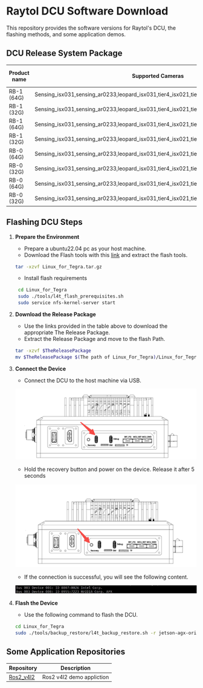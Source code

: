 # Raytol DCU Software Download

This repository provides the software versions for Raytol's DCU, the flashing methods, and some application demos.

## DCU Release System Package

| Product name  | Supported Cameras            |  Jetson Linux Versions | Download Link |
|---------------|------------------------------|------------------------|---------------|
| RB-1 (64G)    | Sensing_isx031,sensing_ar0233,leopard_isx031,tier4_isx021,tier4_imx490,leopard_gm2b_isx031   | 35.3.1                 | [Download Link](http://ag-to-public.oss-cn-shanghai.aliyuncs.com/RB-1/V1.0/35.3/64G/images.tar.gz) |
| RB-1 (32G)    | Sensing_isx031,sensing_ar0233,leopard_isx031,tier4_isx021,tier4_imx490,leopard_gm2b_isx031   | 35.3.1                 | TBD|
| RB-1 (64G)    | Sensing_isx031,sensing_ar0233,leopard_isx031,tier4_isx021,tier4_imx490,leopard_gm2b_isx031   | 36.4.4                 | TBD|
| RB-1 (32G)    | Sensing_isx031,sensing_ar0233,leopard_isx031,tier4_isx021,tier4_imx490,leopard_gm2b_isx031   | 36.4.4                 | TBD|
| RB-0 (64G)    | Sensing_isx031,sensing_ar0233,leopard_isx031,tier4_isx021,tier4_imx490,leopard_gm2b_isx031   | 35.3.1                 | TBD|
| RB-0 (32G)    | Sensing_isx031,sensing_ar0233,leopard_isx031,tier4_isx021,tier4_imx490,leopard_gm2b_isx031   | 35.3.1                 | TBD|
| RB-0 (64G)    | Sensing_isx031,sensing_ar0233,leopard_isx031,tier4_isx021,tier4_imx490,leopard_gm2b_isx031   | 36.4.4                 | TBD|
| RB-0 (32G)    | Sensing_isx031,sensing_ar0233,leopard_isx031,tier4_isx021,tier4_imx490,leopard_gm2b_isx031   | 36.4.4                 | TBD|

## Flashing DCU Steps

1. **Prepare the Environment**
   - Prepare a ubuntu22.04 pc as your host machine.
   - Download the Flash tools with this [link](http://ag-to-public.oss-cn-shanghai.aliyuncs.com/Flash_tools/Linux_for_Tegra.tar.gz) and extract the flash tools.
   ```bash
   tar -xzvf Linux_for_Tegra.tar.gz
   ```
   - Install flash requirements
   ```bash
    cd Linux_for_Tegra
    sudo ./tools/l4t_flash_prerequisites.sh
    sudo service nfs-kernel-server start
   ```
2. **Download the Release Package**
   - Use the links provided in the table above to download the appropriate The Release Package.
   - Extract the Release Package and move to the flash Path.
   ```bash
   tar -xzvf $TheReleasePackage
   mv $TheReleasePackage $(The path of Linux_For_Tegra)/Linux_for_Tegra/tools/backup_restore/
   ```
3. **Connect the Device**
   - Connect the DCU to the host machine via USB.

   ![Recovery port](./assert/Flash_connector.png)

   - Hold the recovery button and power on the device. Release it after 5 seconds

   ![Recovery button](./assert/Flash_button.png)

   - If the connection is successful, you will see the following content. 

   ![usb port](./assert/lsusb.png)

4. **Flash the Device**
   - Use the following command to flash the DCU.
    ```bash
    cd Linux_for_Tegra
    sudo ./tools/backup_restore/l4t_backup_restore.sh -r jetson-agx-orin-devkit
    ```

<!-- 5. **Verify the Flash**
   - Ensure the device boots correctly and verify the flashed version. -->

## Some Application Repositories

| Repository | Description |
|------------|-------------|
| [Ros2_v4l2](https://github.com/Raytol-crg/Ros2_CameraDemo) | Ros2 v4l2 demo appliction |
